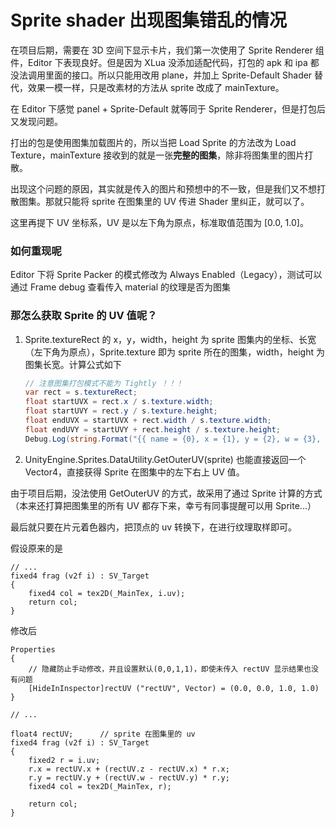 # Sprite shader 出现图集错乱的情况

在项目后期，需要在 3D 空间下显示卡片，我们第一次使用了 Sprite Renderer 组件，Editor 下表现良好。但是因为 XLua 没添加适配代码，打包的 apk 和 ipa 都没法调用里面的接口。所以只能用改用 plane，并加上 Sprite-Default Shader 替代，效果一模一样，只是改素材的方法从 sprite 改成了 mainTexture。

在 Editor 下感觉 panel + Sprite-Default 就等同于 Sprite Renderer，但是打包后又发现问题。

打出的包是使用图集加载图片的，所以当把 Load Sprite 的方法改为 Load Texture，mainTexture 接收到的就是一张**完整的图集**，除非将图集里的图片打散。

出现这个问题的原因，其实就是传入的图片和预想中的不一致，但是我们又不想打散图集。那就只能将 sprite 在图集里的 UV 传进 Shader 里纠正，就可以了。

这里再提下 UV 坐标系，UV 是以左下角为原点，标准取值范围为 [0.0, 1.0]。

### 如何重现呢

Editor 下将 Sprite Packer 的模式修改为 Always Enabled（Legacy），测试可以通过 Frame debug 查看传入 material 的纹理是否为图集

### 那怎么获取 Sprite 的 UV 值呢？

1. Sprite.textureRect 的 x，y，width，height 为 sprite 图集内的坐标、长宽（左下角为原点），Sprite.texture 即为 sprite 所在的图集，width，height 为图集长宽。计算公式如下

   ``` c#
   // 注意图集打包模式不能为 Tightly ！！！
   var rect = s.textureRect;
   float startUVX = rect.x / s.texture.width;
   float startUVY = rect.y / s.texture.height;
   float endUVX = startUVX + rect.width / s.texture.width;
   float endUVY = startUVY + rect.height / s.texture.height;
   Debug.Log(string.Format("{{ name = {0}, x = {1}, y = {2}, w = {3}, h = {4} }},", s.name, startUVX, startUVY, endUVX, endUVY));
   ```

2. UnityEngine.Sprites.DataUtility.GetOuterUV(sprite) 也能直接返回一个 Vector4，直接获得 Sprite 在图集中的左下右上 UV 值。

由于项目后期，没法使用 GetOuterUV 的方式，故采用了通过 Sprite 计算的方式（本来还打算把图集里的所有 UV 都存下来，幸亏有同事提醒可以用 Sprite...）

最后就只要在片元着色器内，把顶点的 uv 转换下，在进行纹理取样即可。

假设原来的是

``` shader
// ...
fixed4 frag (v2f i) : SV_Target
{
    fixed4 col = tex2D(_MainTex, i.uv);
    return col;
}
```

修改后

```shader
Properties
{
	// 隐藏防止手动修改，并且设置默认(0,0,1,1)，即使未传入 rectUV 显示结果也没有问题
	[HideInInspector]rectUV ("rectUV", Vector) = (0.0, 0.0, 1.0, 1.0) 
}

// ...

float4 rectUV;		// sprite 在图集里的 uv
fixed4 frag (v2f i) : SV_Target
{
    fixed2 r = i.uv;
    r.x = rectUV.x + (rectUV.z - rectUV.x) * r.x;
    r.y = rectUV.y + (rectUV.w - rectUV.y) * r.y;
    fixed4 col = tex2D(_MainTex, r);

    return col;
}
```